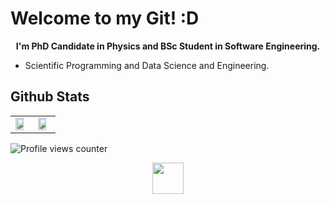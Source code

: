 # Welcome to my Git! :D

<p align="center">
  <b> 
    I'm PhD Candidate in Physics and BSc Student in Software Engineering. 
  </b>
</p>

- Scientific Programming and Data Science and Engineering.

## Github Stats
<table><tr><td valign="top" width="50%">

<img src="https://github-readme-stats.vercel.app/api?username=lucianofisica&show_icons=true&count_private=true&hide_border=true" align="center" style="width: 80%" />

</td><td valign="top" width="50%">

<img src="https://github-readme-stats.vercel.app/api/top-langs/?username=lucianofisica&hide_border=true&layout=compact" align="center" style="width: 80%" />

</td></tr></table>  

![Profile views counter](https://komarev.com/ghpvc/?username=lucianofisica&&style=flat-square)  
  
<p align='center'>
<a href = "https://linktr.ee/lucianojrfis"><img width=50 height=50 src="https://asset.brandfetch.io/id_tNIm05N/idJgd2UeGc.png"/></a>
</p>
